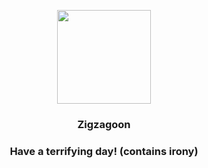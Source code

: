 <p align="center">
    <img src="https://raw.githubusercontent.com/PokeAPI/sprites/master/sprites/pokemon/263.png" width="150" height="150">
</p>
<h3 align="center"> <b>Zigzagoon</b></h3>
<h3 align="center">Have a terrifying day! (contains irony)</h3>
